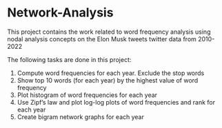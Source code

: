 # Network-Analysis
This project contains the work related to word frequency analysis using nodal analysis concepts on the Elon Musk tweets twitter data from 2010-2022

The following tasks are done in this project:
1. Compute word frequencies for each year. Exclude the stop words
2. Show top 10 words (for each year) by the highest value of word frequency
3. Plot histogram of word frequencies for each year
4. Use Zipf’s law and plot log-log plots of word frequencies and rank for each year
5. Create bigram network graphs for each year
